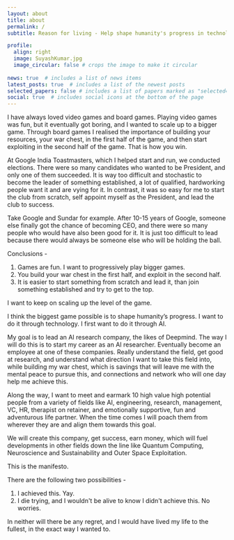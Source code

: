 ```yaml
---
layout: about
title: about
permalink: /
subtitle: Reason for living - Help shape humanity's progress in technology.

profile:
  align: right
  image: SuyashKumar.jpg
  image_circular: false # crops the image to make it circular
  
news: true  # includes a list of news items
latest_posts: true  # includes a list of the newest posts
selected_papers: false # includes a list of papers marked as "selected={true}"
social: true  # includes social icons at the bottom of the page
---
```


I have always loved video games and board games. Playing video games was fun, but it eventually got boring, and I wanted to scale up to a bigger game. Through board games I realised the importance of building your resources, your war chest, in the first half of the game, and then start exploiting in the second half of the game. That is how you win.

At Google India Toastmasters, which I helped start and run, we conducted elections. There were so many candidates who wanted to be President, and only one of them succeeded. It is way too difficult and stochastic to become the leader of something established, a lot of qualified, hardworking people want it and are vying for it. In contrast, it was so easy for me to start the club from scratch, self appoint myself as the President, and lead the club to success.

Take Google and Sundar for example. After 10-15 years of Google, someone else finally got the chance of becoming CEO, and there were so many people who would have also been good for it. It is just too difficult to lead because there would always be someone else who will be holding the ball.

Conclusions -

1. Games are fun. I want to progressively play bigger games.
2. You build your war chest in the first half, and exploit in the second half.
3. It is easier to start something from scratch and lead it, than join something established and try to get to the top.

I want to keep on scaling up the level of the game.

I think the biggest game possible is to shape humanity’s progress. I want to do it through technology. I first want to do it through AI.

My goal is to lead an AI research company, the likes of Deepmind. The way I will do this is to start my career as an AI researcher. Eventually become an employee at one of these companies. Really understand the field, get good at research, and understand what direction I want to take this field into, while building my war chest, which is savings that will leave me with the mental peace to pursue this, and connections and network who will one day help me achieve this.

Along the way, I want to meet and earmark 10 high value high potential people from a variety of fields like AI, engineering, research, management, VC, HR, therapist on retainer, and emotionally supportive, fun and adventurous life partner. When the time comes I will poach them from wherever they are and align them towards this goal.

We will create this company, get success, earn money, which will fuel developments in other fields down the line like Quantum Computing, Neuroscience and Sustainability and Outer Space Exploitation.

This is the manifesto.

There are the following two possibilities -

1. I achieved this. Yay.
2. I die trying, and I wouldn't be alive to know I didn't achieve this. No worries.

In neither will there be any regret, and I would have lived my life to the fullest, in the exact way I wanted to.
